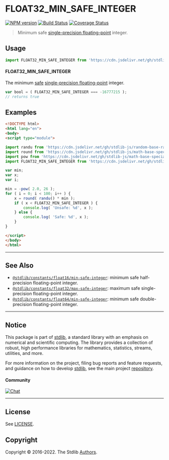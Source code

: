 <!--

@license Apache-2.0

Copyright (c) 2018 The Stdlib Authors.

Licensed under the Apache License, Version 2.0 (the "License");
you may not use this file except in compliance with the License.
You may obtain a copy of the License at

   http://www.apache.org/licenses/LICENSE-2.0

Unless required by applicable law or agreed to in writing, software
distributed under the License is distributed on an "AS IS" BASIS,
WITHOUT WARRANTIES OR CONDITIONS OF ANY KIND, either express or implied.
See the License for the specific language governing permissions and
limitations under the License.

-->

# FLOAT32_MIN_SAFE_INTEGER

[![NPM version][npm-image]][npm-url] [![Build Status][test-image]][test-url] [![Coverage Status][coverage-image]][coverage-url] <!-- [![dependencies][dependencies-image]][dependencies-url] -->

> Minimum safe [single-precision floating-point][ieee754] integer.



<section class="usage">

## Usage

```javascript
import FLOAT32_MIN_SAFE_INTEGER from 'https://cdn.jsdelivr.net/gh/stdlib-js/constants-float32-min-safe-integer@v0.0.8-esm/index.mjs';
```

#### FLOAT32_MIN_SAFE_INTEGER

The minimum [safe][safe-integers] [single-precision floating-point][ieee754] integer.

```javascript
var bool = ( FLOAT32_MIN_SAFE_INTEGER === -16777215 );
// returns true
```

</section>

<!-- /.usage -->

<section class="examples">

## Examples

<!-- eslint no-undef: "error" -->

```html
<!DOCTYPE html>
<html lang="en">
<body>
<script type="module">

import randu from 'https://cdn.jsdelivr.net/gh/stdlib-js/random-base-randu@esm/index.mjs';
import round from 'https://cdn.jsdelivr.net/gh/stdlib-js/math-base-special-round@esm/index.mjs';
import pow from 'https://cdn.jsdelivr.net/gh/stdlib-js/math-base-special-pow@esm/index.mjs';
import FLOAT32_MIN_SAFE_INTEGER from 'https://cdn.jsdelivr.net/gh/stdlib-js/constants-float32-min-safe-integer@v0.0.8-esm/index.mjs';

var min;
var x;
var i;

min = -pow( 2.0, 26 );
for ( i = 0; i < 100; i++ ) {
    x = round( randu() * min );
    if ( x < FLOAT32_MIN_SAFE_INTEGER ) {
        console.log( 'Unsafe: %d', x );
    } else {
        console.log( 'Safe: %d', x );
    }
}

</script>
</body>
</html>
```

</section>

<!-- /.examples -->

<!-- C interface documentation. -->



<!-- Section for related `stdlib` packages. Do not manually edit this section, as it is automatically populated. -->

<section class="related">

* * *

## See Also

-   <span class="package-name">[`@stdlib/constants/float16/min-safe-integer`][@stdlib/constants/float16/min-safe-integer]</span><span class="delimiter">: </span><span class="description">minimum safe half-precision floating-point integer.</span>
-   <span class="package-name">[`@stdlib/constants/float32/max-safe-integer`][@stdlib/constants/float32/max-safe-integer]</span><span class="delimiter">: </span><span class="description">maximum safe single-precision floating-point integer.</span>
-   <span class="package-name">[`@stdlib/constants/float64/min-safe-integer`][@stdlib/constants/float64/min-safe-integer]</span><span class="delimiter">: </span><span class="description">minimum safe double-precision floating-point integer.</span>

</section>

<!-- /.related -->

<!-- Section for all links. Make sure to keep an empty line after the `section` element and another before the `/section` close. -->


<section class="main-repo" >

* * *

## Notice

This package is part of [stdlib][stdlib], a standard library with an emphasis on numerical and scientific computing. The library provides a collection of robust, high performance libraries for mathematics, statistics, streams, utilities, and more.

For more information on the project, filing bug reports and feature requests, and guidance on how to develop [stdlib][stdlib], see the main project [repository][stdlib].

#### Community

[![Chat][chat-image]][chat-url]

---

## License

See [LICENSE][stdlib-license].


## Copyright

Copyright &copy; 2016-2022. The Stdlib [Authors][stdlib-authors].

</section>

<!-- /.stdlib -->

<!-- Section for all links. Make sure to keep an empty line after the `section` element and another before the `/section` close. -->

<section class="links">

[npm-image]: http://img.shields.io/npm/v/@stdlib/constants-float32-min-safe-integer.svg
[npm-url]: https://npmjs.org/package/@stdlib/constants-float32-min-safe-integer

[test-image]: https://github.com/stdlib-js/constants-float32-min-safe-integer/actions/workflows/test.yml/badge.svg?branch=v0.0.8
[test-url]: https://github.com/stdlib-js/constants-float32-min-safe-integer/actions/workflows/test.yml?query=branch:v0.0.8

[coverage-image]: https://img.shields.io/codecov/c/github/stdlib-js/constants-float32-min-safe-integer/main.svg
[coverage-url]: https://codecov.io/github/stdlib-js/constants-float32-min-safe-integer?branch=main

<!--

[dependencies-image]: https://img.shields.io/david/stdlib-js/constants-float32-min-safe-integer.svg
[dependencies-url]: https://david-dm.org/stdlib-js/constants-float32-min-safe-integer/main

-->

[chat-image]: https://img.shields.io/gitter/room/stdlib-js/stdlib.svg
[chat-url]: https://gitter.im/stdlib-js/stdlib/

[stdlib]: https://github.com/stdlib-js/stdlib

[stdlib-authors]: https://github.com/stdlib-js/stdlib/graphs/contributors

[umd]: https://github.com/umdjs/umd
[es-module]: https://developer.mozilla.org/en-US/docs/Web/JavaScript/Guide/Modules

[deno-url]: https://github.com/stdlib-js/constants-float32-min-safe-integer/tree/deno
[umd-url]: https://github.com/stdlib-js/constants-float32-min-safe-integer/tree/umd
[esm-url]: https://github.com/stdlib-js/constants-float32-min-safe-integer/tree/esm
[branches-url]: https://github.com/stdlib-js/constants-float32-min-safe-integer/blob/main/branches.md

[stdlib-license]: https://raw.githubusercontent.com/stdlib-js/constants-float32-min-safe-integer/main/LICENSE

[safe-integers]: http://www.2ality.com/2013/10/safe-integers.html

[ieee754]: https://en.wikipedia.org/wiki/IEEE_754-1985

<!-- <related-links> -->

[@stdlib/constants/float16/min-safe-integer]: https://github.com/stdlib-js/constants-float16-min-safe-integer/tree/esm

[@stdlib/constants/float32/max-safe-integer]: https://github.com/stdlib-js/constants-float32-max-safe-integer/tree/esm

[@stdlib/constants/float64/min-safe-integer]: https://github.com/stdlib-js/constants-float64-min-safe-integer/tree/esm

<!-- </related-links> -->

</section>

<!-- /.links -->
